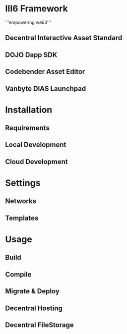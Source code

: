 # III6 Framework

'''empowering web3'''

## Decentral Interactive Asset Standard

## DOJO Dapp SDK

## Codebender Asset Editor

## Vanbyte DIAS Launchpad

# Installation

## Requirements

## Local Development

## Cloud Development

# Settings

## Networks

## Templates

# Usage

## Build

## Compile

## Migrate & Deploy

## Decentral Hosting

## Decentral FileStorage
